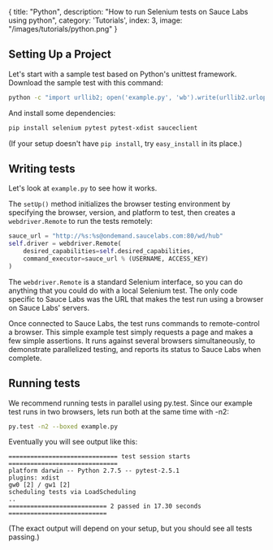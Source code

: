  {
  title: "Python",
  description: "How to run Selenium tests on Sauce Labs using python",
  category: 'Tutorials',
  index: 3,
  image: "/images/tutorials/python.png"
}
## Setting Up a Project

Let's start with a sample test based on Python's unittest
framework. Download the sample test with this command:

```bash
python -c "import urllib2; open('example.py', 'wb').write(urllib2.urlopen('http://saucelabs.com/examples/example.py').read().replace('_U_', '\"sauceUsername\"').replace('_K_', '\"sauceAccessKey\"'))"
```

And install some dependencies:

```bash
pip install selenium pytest pytest-xdist sauceclient
```

(If your setup doesn't have `pip install`, try `easy_install` in its place.)

## Writing tests

Let's look at `example.py` to see how it works.

The `setUp()` method initializes the browser testing environment by
specifying the browser, version, and platform to test, then creates a
`webdriver.Remote` to run the tests remotely:

```python
sauce_url = "http://%s:%s@ondemand.saucelabs.com:80/wd/hub"
self.driver = webdriver.Remote(
    desired_capabilities=self.desired_capabilities,
    command_executor=sauce_url % (USERNAME, ACCESS_KEY)
)
```

The `webdriver.Remote` is a standard Selenium interface, so you can do
anything that you could do with a local Selenium test. The only code
specific to Sauce Labs was the URL that makes the test run using a
browser on Sauce Labs' servers.

Once connected to Sauce Labs, the test runs commands to remote-control
a browser. This simple example test simply requests a page and makes a
few simple assertions. It runs against several browsers
simultaneously, to demonstrate parallelized testing, and reports its
status to Sauce Labs when complete.

## Running tests

We recommend running tests in parallel using py.test. Since our
example test runs in two browsers, lets run both at the same time with -n2:

```bash
py.test -n2 --boxed example.py
```

Eventually you will see output like this:
```
============================== test session starts ==============================
platform darwin -- Python 2.7.5 -- pytest-2.5.1
plugins: xdist
gw0 [2] / gw1 [2]
scheduling tests via LoadScheduling
..
=========================== 2 passed in 17.30 seconds ===========================
```
(The exact output will depend on your setup, but you should see all
tests passing.)
